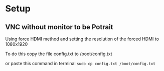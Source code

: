 # Setup

## VNC without monitor to be Potrait

Using force HDMI method and setting the resolution of the forced HDMI to 1080x1920

To do this copy the file config.txt to /boot/config.txt

or paste this command in terminal `sudo cp config.txt /boot/config.txt`
